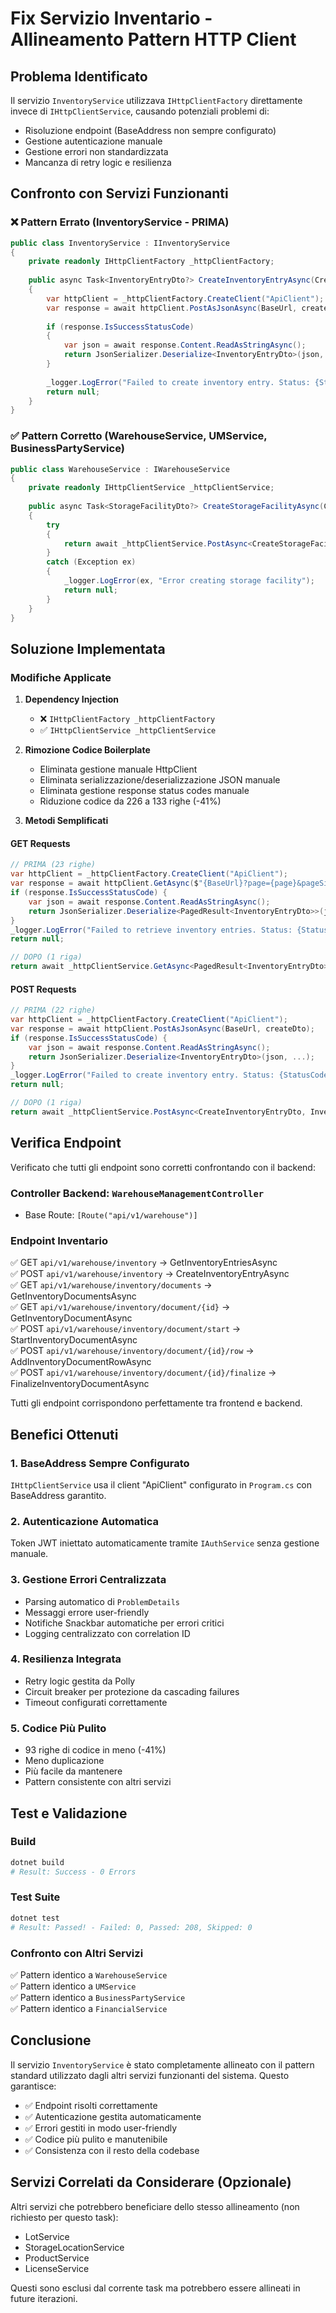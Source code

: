 # Fix Servizio Inventario - Allineamento Pattern HTTP Client

## Problema Identificato

Il servizio `InventoryService` utilizzava `IHttpClientFactory` direttamente invece di `IHttpClientService`, causando potenziali problemi di:
- Risoluzione endpoint (BaseAddress non sempre configurato)
- Gestione autenticazione manuale
- Gestione errori non standardizzata
- Mancanza di retry logic e resilienza

## Confronto con Servizi Funzionanti

### ❌ Pattern Errato (InventoryService - PRIMA)
```csharp
public class InventoryService : IInventoryService
{
    private readonly IHttpClientFactory _httpClientFactory;
    
    public async Task<InventoryEntryDto?> CreateInventoryEntryAsync(CreateInventoryEntryDto createDto)
    {
        var httpClient = _httpClientFactory.CreateClient("ApiClient");
        var response = await httpClient.PostAsJsonAsync(BaseUrl, createDto);
        
        if (response.IsSuccessStatusCode)
        {
            var json = await response.Content.ReadAsStringAsync();
            return JsonSerializer.Deserialize<InventoryEntryDto>(json, ...);
        }
        
        _logger.LogError("Failed to create inventory entry. Status: {StatusCode}", response.StatusCode);
        return null;
    }
}
```

### ✅ Pattern Corretto (WarehouseService, UMService, BusinessPartyService)
```csharp
public class WarehouseService : IWarehouseService
{
    private readonly IHttpClientService _httpClientService;
    
    public async Task<StorageFacilityDto?> CreateStorageFacilityAsync(CreateStorageFacilityDto dto)
    {
        try
        {
            return await _httpClientService.PostAsync<CreateStorageFacilityDto, StorageFacilityDto>(BaseUrl, dto);
        }
        catch (Exception ex)
        {
            _logger.LogError(ex, "Error creating storage facility");
            return null;
        }
    }
}
```

## Soluzione Implementata

### Modifiche Applicate

1. **Dependency Injection**
   - ❌ `IHttpClientFactory _httpClientFactory`
   - ✅ `IHttpClientService _httpClientService`

2. **Rimozione Codice Boilerplate**
   - Eliminata gestione manuale HttpClient
   - Eliminata serializzazione/deserializzazione JSON manuale
   - Eliminata gestione response status codes manuale
   - Riduzione codice da 226 a 133 righe (-41%)

3. **Metodi Semplificati**

#### GET Requests
```csharp
// PRIMA (23 righe)
var httpClient = _httpClientFactory.CreateClient("ApiClient");
var response = await httpClient.GetAsync($"{BaseUrl}?page={page}&pageSize={pageSize}");
if (response.IsSuccessStatusCode) {
    var json = await response.Content.ReadAsStringAsync();
    return JsonSerializer.Deserialize<PagedResult<InventoryEntryDto>>(json, ...);
}
_logger.LogError("Failed to retrieve inventory entries. Status: {StatusCode}", response.StatusCode);
return null;

// DOPO (1 riga)
return await _httpClientService.GetAsync<PagedResult<InventoryEntryDto>>($"{BaseUrl}?page={page}&pageSize={pageSize}");
```

#### POST Requests
```csharp
// PRIMA (22 righe)
var httpClient = _httpClientFactory.CreateClient("ApiClient");
var response = await httpClient.PostAsJsonAsync(BaseUrl, createDto);
if (response.IsSuccessStatusCode) {
    var json = await response.Content.ReadAsStringAsync();
    return JsonSerializer.Deserialize<InventoryEntryDto>(json, ...);
}
_logger.LogError("Failed to create inventory entry. Status: {StatusCode}", response.StatusCode);
return null;

// DOPO (1 riga)
return await _httpClientService.PostAsync<CreateInventoryEntryDto, InventoryEntryDto>(BaseUrl, createDto);
```

## Verifica Endpoint

Verificato che tutti gli endpoint sono corretti confrontando con il backend:

### Controller Backend: `WarehouseManagementController`
- Base Route: `[Route("api/v1/warehouse")]`

### Endpoint Inventario
✅ GET    `api/v1/warehouse/inventory` → GetInventoryEntriesAsync  
✅ POST   `api/v1/warehouse/inventory` → CreateInventoryEntryAsync  
✅ GET    `api/v1/warehouse/inventory/documents` → GetInventoryDocumentsAsync  
✅ GET    `api/v1/warehouse/inventory/document/{id}` → GetInventoryDocumentAsync  
✅ POST   `api/v1/warehouse/inventory/document/start` → StartInventoryDocumentAsync  
✅ POST   `api/v1/warehouse/inventory/document/{id}/row` → AddInventoryDocumentRowAsync  
✅ POST   `api/v1/warehouse/inventory/document/{id}/finalize` → FinalizeInventoryDocumentAsync  

Tutti gli endpoint corrispondono perfettamente tra frontend e backend.

## Benefici Ottenuti

### 1. BaseAddress Sempre Configurato
`IHttpClientService` usa il client "ApiClient" configurato in `Program.cs` con BaseAddress garantito.

### 2. Autenticazione Automatica
Token JWT iniettato automaticamente tramite `IAuthService` senza gestione manuale.

### 3. Gestione Errori Centralizzata
- Parsing automatico di `ProblemDetails`
- Messaggi errore user-friendly
- Notifiche Snackbar automatiche per errori critici
- Logging centralizzato con correlation ID

### 4. Resilienza Integrata
- Retry logic gestita da Polly
- Circuit breaker per protezione da cascading failures
- Timeout configurati correttamente

### 5. Codice Più Pulito
- 93 righe di codice in meno (-41%)
- Meno duplicazione
- Più facile da mantenere
- Pattern consistente con altri servizi

## Test e Validazione

### Build
```bash
dotnet build
# Result: Success - 0 Errors
```

### Test Suite
```bash
dotnet test
# Result: Passed! - Failed: 0, Passed: 208, Skipped: 0
```

### Confronto con Altri Servizi
✅ Pattern identico a `WarehouseService`  
✅ Pattern identico a `UMService`  
✅ Pattern identico a `BusinessPartyService`  
✅ Pattern identico a `FinancialService`  

## Conclusione

Il servizio `InventoryService` è stato completamente allineato con il pattern standard utilizzato dagli altri servizi funzionanti del sistema. Questo garantisce:

- ✅ Endpoint risolti correttamente
- ✅ Autenticazione gestita automaticamente
- ✅ Errori gestiti in modo user-friendly
- ✅ Codice più pulito e manutenibile
- ✅ Consistenza con il resto della codebase

## Servizi Correlati da Considerare (Opzionale)

Altri servizi che potrebbero beneficiare dello stesso allineamento (non richiesto per questo task):
- LotService
- StorageLocationService
- ProductService
- LicenseService

Questi sono esclusi dal corrente task ma potrebbero essere allineati in future iterazioni.
